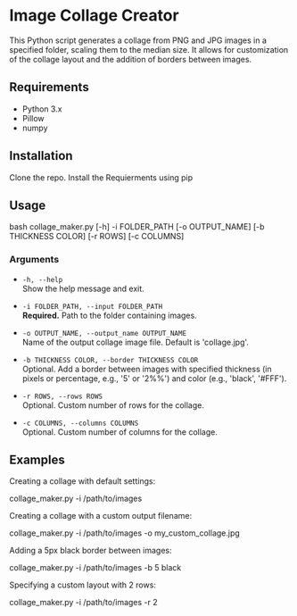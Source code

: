 # Image Collage Creator

This Python script generates a collage from PNG and JPG images in a specified folder, scaling them to the median size. It allows for customization of the collage layout and the addition of borders between images.

## Requirements
- Python 3.x
- Pillow
- numpy

## Installation

Clone the repo. Install the Requierments using pip

## Usage

bash collage_maker.py [-h] -i FOLDER_PATH [-o OUTPUT_NAME] [-b THICKNESS COLOR] [-r ROWS] [-c COLUMNS]

### Arguments

- `-h, --help`  
  Show the help message and exit.

- `-i FOLDER_PATH, --input FOLDER_PATH`  
  **Required.** Path to the folder containing images.

- `-o OUTPUT_NAME, --output_name OUTPUT_NAME`  
  Name of the output collage image file. Default is 'collage.jpg'.

- `-b THICKNESS COLOR, --border THICKNESS COLOR`  
  Optional. Add a border between images with specified thickness (in pixels or percentage, e.g., '5' or '2%%') and color (e.g., 'black', '#FFF').

- `-r ROWS, --rows ROWS`  
  Optional. Custom number of rows for the collage.

- `-c COLUMNS, --columns COLUMNS`  
  Optional. Custom number of columns for the collage.

## Examples

Creating a collage with default settings:

collage_maker.py -i /path/to/images

Creating a collage with a custom output filename:

collage_maker.py -i /path/to/images -o my_custom_collage.jpg

Adding a 5px black border between images:

collage_maker.py -i /path/to/images -b 5 black

Specifying a custom layout with 2 rows:

collage_maker.py -i /path/to/images -r 2